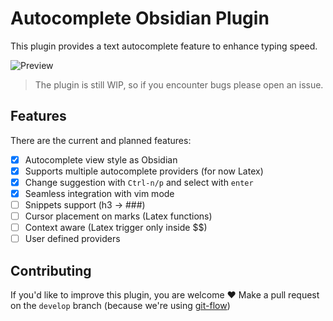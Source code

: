# Autocomplete Obsidian Plugin
This plugin provides a text autocomplete feature to enhance typing speed.

![Preview](https://media.giphy.com/media/UYWT3tGmpFaR2Zihfm/giphy.gif)

> The plugin is still WIP, so if you encounter bugs please open an issue.

## Features
There are the current and planned features:
- [x] Autocomplete view style as Obsidian
- [x] Supports multiple autocomplete providers (for now Latex)
- [x] Change suggestion with `Ctrl-n/p` and select with `enter`
- [x] Seamless integration with vim mode
- [ ] Snippets support (h3 -> ###)
- [ ] Cursor placement on marks (Latex functions)
- [ ] Context aware (Latex trigger only inside $$)
- [ ] User defined providers

## Contributing
If you'd like to improve this plugin, you are welcome ❤️
Make a pull request on the `develop` branch (because we're using [git-flow](https://github.com/nvie/gitflow))
